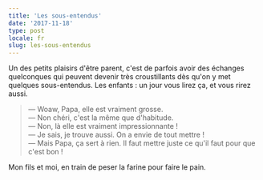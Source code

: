 ```yaml
---
title: 'Les sous-entendus'
date: '2017-11-18'
type: post
locale: fr
slug: les-sous-entendus
---
```


Un des petits plaisirs d'être parent, c'est de parfois avoir des échanges quelconques qui peuvent devenir très croustillants dès qu'on y met quelques sous-entendus. Les enfants : un jour vous lirez ça, et vous rirez aussi.

<!-- more -->

> — Woaw, Papa, elle est vraiment grosse.  
> — Non chéri, c'est la même que d'habitude.  
> — Non, là elle est vraiment impressionnante !  
> — Je sais, je trouve aussi. On a envie de tout mettre !  
> — Mais Papa, ça sert à rien. Il faut mettre juste ce qu'il faut pour que c'est bon !

Mon fils et moi, en train de peser la farine pour faire le pain.
